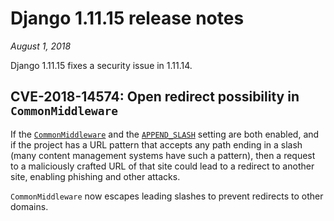 # Django 1.11.15 release notes

*August 1, 2018*

Django 1.11.15 fixes a security issue in 1.11.14.

## CVE-2018-14574: Open redirect possibility in `CommonMiddleware`

If the [`CommonMiddleware`](../ref/middleware.md#django.middleware.common.CommonMiddleware) and the
[`APPEND_SLASH`](../ref/settings.md#std-setting-APPEND_SLASH) setting are both enabled, and if the project has a
URL pattern that accepts any path ending in a slash (many content management
systems have such a pattern), then a request to a maliciously crafted URL of
that site could lead to a redirect to another site, enabling phishing and other
attacks.

`CommonMiddleware` now escapes leading slashes to prevent redirects to other
domains.
